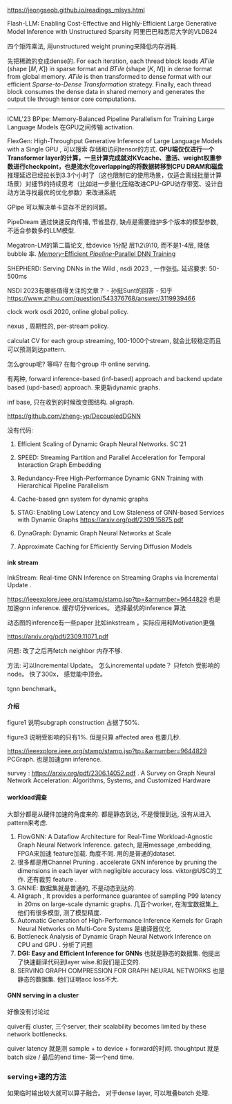 https://jeongseob.github.io/readings_mlsys.html

Flash-LLM: Enabling Cost-Effective and Highly-Efficient Large Generative Model Inference with Unstructured Sparsity  阿里巴巴和悉尼大学的VLDB24

四个矩阵乘法, 用unstructured weight pruning来降低内存消耗.

先把稀疏的变成dense的. For each iteration, each thread block loads 𝐴𝑇𝑖𝑙𝑒 (shape [𝑀, 𝐾]) in sparse format and 𝐵𝑇𝑖𝑙𝑒 (shape [𝐾, 𝑁]) in dense format from global memory. 𝐴𝑇𝑖𝑙𝑒 is then transformed to dense format with our efficient *Sparse-to-Dense Transformation* strategy.   Finally, each thread block consumes the dense data in shared memory and generates the output tile through tensor core computations.

---

 ICML'23 BPipe: Memory-Balanced Pipeline Parallelism for Training Large Language Models  在GPU之间传输 activation. 

FlexGen: High-Throughput Generative Inference of Large Language Models with a Single GPU  , 可以搜索 存储和访问tensor的方式.  **GPU端仅仅进行一个Transformer layer的计算，一旦计算完成就对KVcache、激活、weight权重参数进行checkpoint，也是流水化overlapping的将数据转移到CPU DRAM和磁盘**   推理延迟已经拉长到3.3个小时了（这也限制它的使用场景，仅适合离线批量计算场景）对细节的持续思考（比如进一步量化压缩改进CPU-GPU访存带宽、设计自动方法寻找最优的优化参数）来改进系统

GPipe 可以解决单卡显存不足的问题。 

PipeDream 通过快速反向传播, 节省显存, 缺点是需要维护多个版本的模型参数, 不适合参数多的LLM模型. 

Megatron-LM的第二篇论文, 给device 1分配 层1\2\9\10, 而不是1-4层, 降低bubble 率. [*Memory*-Efficient *Pipeline*-Parallel DNN Training](https://zhuanlan.zhihu.com/p/650744349)  







SHEPHERD: Serving DNNs in the Wild , nsdi 2023 , 一作张弘. 延迟要求: 50-500ms 

NSDI 2023有哪些值得关注的文章？ - 孙挺Sunt的回答 - 知乎
https://www.zhihu.com/question/543376768/answer/3119939466

clock work osdi 2020,   online global policy. 

nexus , 周期性的, per-stream policy.

calculat CV for each group streaming, 100-1000个stream, 就会比较稳定而且可以预测到达pattern.

怎么group呢? 等吗?   在每个group 中 online serving. 

有两种,  forward inference-based (inf-based) approach and backend update based (upd-based) approach. 来更新dynamic graphs.

inf base, 只在收到的时候改变图结构. aligraph.

https://github.com/zheng-yp/DecoupledDGNN

没有代码:

1. Efficient Scaling of Dynamic Graph Neural Networks. SC'21

2. SPEED: Streaming Partition and Parallel Acceleration for Temporal Interaction Graph Embedding

3. Redundancy-Free High-Performance Dynamic GNN Training with Hierarchical Pipeline Parallelism

4. Cache-based gnn system for dynamic graphs
5. STAG: Enabling Low Latency and Low Staleness of GNN-based Services with Dynamic Graphs https://arxiv.org/pdf/2309.15875.pdf
6. DynaGraph: Dynamic Graph Neural Networks at Scale
7. Approximate Caching for Efficiently Serving Diffusion Models 

#### ink stream 

InkStream: Real-time GNN Inference on Streaming Graphs via Incremental Update . 

 https://ieeexplore.ieee.org/stamp/stamp.jsp?tp=&arnumber=9644829  也是加速gnn inference.  缓存切分verices。 选择最优的inference 算法

动态图的inference有一些paper 比如inkstream ，实际应用和Motivation更强

https://arxiv.org/pdf/2309.11071.pdf

问题: 改了之后再fetch neighbor 内存不够.

方法: 可以Incremental Update。 怎么incremental update？  只fetch 受影响的node。  快了300x， 感觉能中顶会。 

tgnn benchmark。

#### 介绍

figure1 说明subgraph construction 占据了50%.

figure3 说明受影响的只有1%. 但是只算 affected area 也要几秒.

https://ieeexplore.ieee.org/stamp/stamp.jsp?tp=&arnumber=9644829  PCGraph. 也是加速gnn inference.

survey : https://arxiv.org/pdf/2306.14052.pdf   . A Survey on Graph Neural Network Acceleration: Algorithms, Systems, and Customized Hardware

#### workload调查

大部分都是从硬件加速的角度来的.  都是静态到达, 不是慢慢到达, 没有从进入pattern来考虑.  

1. FlowGNN: A Dataflow Architecture for Real-Time Workload-Agnostic Graph Neural Network Inference.  gatech,  是用message ,embedding, FPGA来加速 feature加载. 角度不同.    用的是普通的dataset.
2. 很多都是用Channel Pruning .  accelerate GNN inference by pruning the dimensions in each layer with negligible accuracy loss. viktor@USC的工作.  还有裁剪 feature .
3. GNNIE: 数据集就是普通的, 不是动态到达的. 
4. Aligraph , It provides a performance guarantee of sampling P99 latency in 20ms on large-scale dynamic graphs.   几百个worker, 在淘宝数据集上,  他们有很多模型, 测了模型精度.
5. Automatic Generation of High-Performance Inference Kernels for Graph Neural Networks on Multi-Core Systems 是编译器优化
6. Bottleneck Analysis of Dynamic Graph Neural Network Inference on CPU and GPU . 分析了问题
7. **DGI: Easy and Efficient Inference for GNNs** 也就是静态的数据集. 他提出了快速翻译代码到layer wise.和我们是正交的. 
8. SERVING GRAPH COMPRESSION FOR GRAPH NEURAL NETWORKS 也是静态的数据集. 他们证明acc loss不大. 

#### GNN serving in a cluster 

好像没有讨论过

quiver有 cluster, 三个server,  their scalability becomes limited by these network bottlenecks.

quiver latency 就是测 sample +  to device + forward的时间. thoughtput  就是batch size / 最后的end time- 第一个end time.

### serving+速的方法

如果临时输出较大就可以算子融合。 对于dense layer, 可以堆叠batch 处理.

